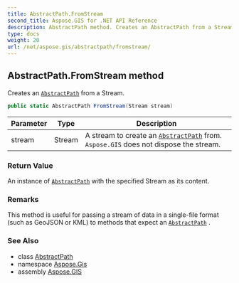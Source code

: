 ```yaml
---
title: AbstractPath.FromStream
second_title: Aspose.GIS for .NET API Reference
description: AbstractPath method. Creates an AbstractPath from a Stream.
type: docs
weight: 20
url: /net/aspose.gis/abstractpath/fromstream/
---
```

## AbstractPath.FromStream method

Creates an [`AbstractPath`](../) from a Stream.

```csharp
public static AbstractPath FromStream(Stream stream)
```

| Parameter | Type | Description |
| --- | --- | --- |
| stream | Stream | A stream to create an [`AbstractPath`](../) from. `Aspose.GIS` does not dispose the stream. |

### Return Value

An instance of [`AbstractPath`](../) with the specified Stream as its content.

### Remarks

This method is useful for passing a stream of data in a single-file format (such as GeoJSON or KML) to methods that expect an [`AbstractPath`](../) .

### See Also

* class [AbstractPath](../)
* namespace [Aspose.Gis](../../abstractpath/)
* assembly [Aspose.GIS](../../../)


